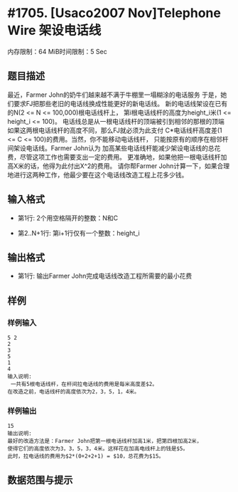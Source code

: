# #1705. [Usaco2007 Nov]Telephone Wire 架设电话线

内存限制：64 MiB时间限制：5 Sec

## 题目描述

最近，Farmer John的奶牛们越来越不满于牛棚里一塌糊涂的电话服务 于是，她们要求FJ把那些老旧的电话线换成性能更好的新电话线。 新的电话线架设在已有的N(2 <= N <= 100,000)根电话线杆上， 第i根电话线杆的高度为height_i米(1 <= height_i <= 100)。 电话线总是从一根电话线杆的顶端被引到相邻的那根的顶端 如果这两根电话线杆的高度不同，那么FJ就必须为此支付 C*电话线杆高度差(1 <= C <= 100)的费用。当然，你不能移动电话线杆， 只能按原有的顺序在相邻杆间架设电话线。Farmer John认为 加高某些电话线杆能减少架设电话线的总花费，尽管这项工作也需要支出一定的费用。 更准确地，如果他把一根电话线杆加高X米的话，他得为此付出X^2的费用。 请你帮Farmer John计算一下，如果合理地进行这两种工作，他最少要在这个电话线改造工程上花多少钱。 

## 输入格式

* 第1行: 2个用空格隔开的整数：N和C 

* 第2..N+1行: 第i+1行仅有一个整数：height_i

## 输出格式

* 第1行: 输出Farmer John完成电话线改造工程所需要的最小花费 

## 样例

### 样例输入

    
    5 2
    2
    3
    5
    1
    4
    输入说明:
     一共有5根电话线杆，在杆间拉电话线的费用是每米高度差$2。
    在改造之前，电话线杆的高度依次为2，3，5，1，4米。
    
    
    
    

### 样例输出

    
    15
    输出说明:
    最好的改造方法是：Farmer John把第一根电话线杆加高1米，把第四根加高2米，
    使得它们的高度依次为3，3，5，3，4米。这样花在加高电线杆上的钱是$5。
    此时，拉电话线的费用为$2*(0+2+2+1) = $10，总花费为$15。
    
    
    

## 数据范围与提示

